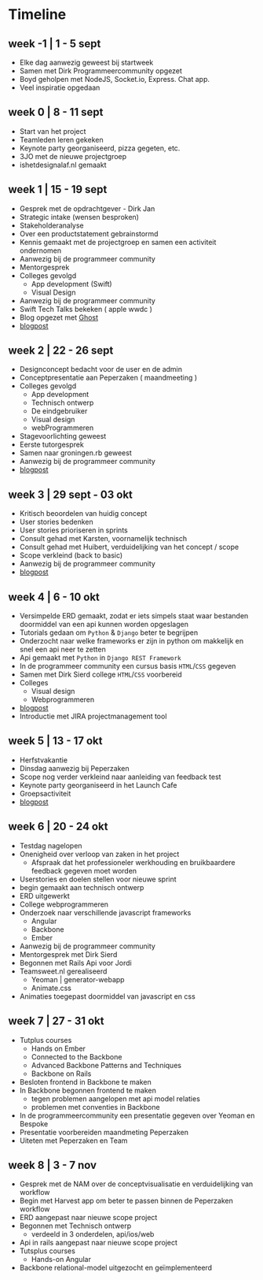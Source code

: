 # Timeline

## week -1 | 1 - 5 sept

- Elke dag aanwezig geweest bij startweek
- Samen met Dirk Programmeercommunity opgezet
- Boyd geholpen met NodeJS, Socket.io, Express. Chat app.
- Veel inspiratie opgedaan

## week 0 | 8 - 11 sept

- Start van het project
- Teamleden leren gekeken
- Keynote party georganiseerd, pizza gegeten, etc.
- 3JO met de nieuwe projectgroep
- ishetdesignalaf.nl gemaakt

## week 1 | 15 - 19 sept

- Gesprek met de opdrachtgever - Dirk Jan
- Strategic intake (wensen besproken)
- Stakeholderanalyse
- Over een productstatement gebrainstormd
- Kennis gemaakt met de projectgroep en samen een activiteit ondernomen
- Aanwezig bij de programmeer community
- Mentorgesprek
- Colleges gevolgd
	- App development (Swift)
	- Visual Design
- Aanwezig bij de programmeer community
- Swift Tech Talks bekeken ( apple wwdc )
- Blog opgezet met [Ghost](https://ghost.org/)
- [blogpost](http://blog.teamsweet.nl/een-rustige-start/)

## week 2 | 22 - 26 sept

- Designconcept bedacht voor de user en de admin
- Conceptpresentatie aan Peperzaken ( maandmeeting )
- Colleges gevolgd
	- App development
	- Technisch ontwerp
	- De eindgebruiker
	- Visual design
	- webProgrammeren
- Stagevoorlichting geweest
- Eerste tutorgesprek
- Samen naar groningen.rb geweest
- Aanwezig bij de programmeer community
- [blogpost](http://blog.teamsweet.nl/de-kennismaking/)

## week 3 | 29 sept - 03 okt

- Kritisch beoordelen van huidig concept
- User stories bedenken
- User stories prioriseren in sprints
- Consult gehad met Karsten, voornamelijk technisch
- Consult gehad met Huibert, verduidelijking van het concept / scope
- Scope verkleind (back to basic)
- Aanwezig bij de programmeer community
- [blogpost](http://blog.teamsweet.nl/sprinten-in-de-scrum/)

## week 4 | 6 - 10 okt

- Versimpelde ERD gemaakt, zodat er iets simpels staat waar bestanden doormiddel van een api kunnen worden opgeslagen
- Tutorials gedaan om `Python` & `Django` beter te begrijpen
- Onderzocht naar welke frameworks er zijn in python om makkelijk en snel een api neer te zetten
- Api gemaakt met `Python` in `Django REST Framework`
- In de programmeer community een cursus basis `HTML`/`CSS` gegeven
- Samen met Dirk Sierd college `HTML`/`CSS` voorbereid
- Colleges
	- Visual design
	- Webprogrammeren
- [blogpost](http://blog.teamsweet.nl/gotta-catch-em-all/)
- Introductie met JIRA projectmanagement tool

## week 5 | 13 - 17 okt

- Herfstvakantie
- Dinsdag aanwezig bij Peperzaken
- Scope nog verder verkleind naar aanleiding van feedback test
- Keynote party georganiseerd in het Launch Cafe
- Groepsactiviteit
- [blogpost](http://blog.teamsweet.nl/nerds-and-bars/)

## week 6 | 20 - 24 okt

- Testdag nagelopen
- Onenigheid over verloop van zaken in het project
	- Afspraak dat het professioneler werkhouding en bruikbaardere feedback gegeven moet worden
- Userstories en doelen stellen voor nieuwe sprint
- begin gemaakt aan technisch ontwerp
- ERD uitgewerkt
- College webprogrammeren
- Onderzoek naar verschillende javascript frameworks
	- Angular
	- Backbone
	- Ember
- Aanwezig bij de programmeer community
- Mentorgesprek met Dirk Sierd
- Begonnen met Rails Api voor Jordi
- Teamsweet.nl gerealiseerd
	- Yeoman | generator-webapp
	- Animate.css
- Animaties toegepast doormiddel van javascript en css

## week 7 | 27 - 31 okt

- Tutplus courses
	- Hands on Ember
	- Connected to the Backbone
	- Advanced Backbone Patterns and Techniques
	- Backbone on Rails
- Besloten frontend in Backbone te maken
- In Backbone begonnen frontend te maken
	- tegen problemen aangelopen met api model relaties
	- problemen met conventies in Backbone
- In de programmeercommunity een presentatie gegeven over Yeoman en Bespoke
- Presentatie voorbereiden maandmeting Peperzaken
- Uiteten met Peperzaken en Team

## week 8 | 3 - 7 nov

- Gesprek met de NAM over de conceptvisualisatie en verduidelijking van workflow
- Begin met Harvest app om beter te passen binnen de Peperzaken workflow
- ERD aangepast naar nieuwe scope project
- Begonnen met Technisch ontwerp
	- verdeeld in 3 onderdelen, api/ios/web
- Api in rails aangepast naar nieuwe scope project
- Tutsplus courses
	-  Hands-on Angular
- Backbone relational-model uitgezocht en geïmplementeerd
